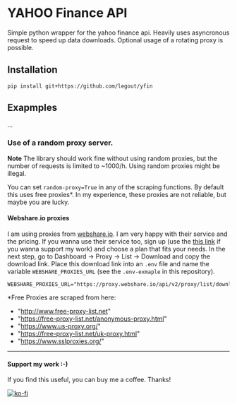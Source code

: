 # YAHOO Finance API

Simple python wrapper for the yahoo finance api. Heavily uses asyncronous request to speed up data downloads. Optional usage of a rotating proxy is possible.


## Installation
```
pip install git+https://github.com/legout/yfin
```

## Exapmples

...

### Use of a random proxy server.

**Note**
The library should work fine without using random proxies, but the number of requests is limited to ~1000/h. Using random proxies might be illegal.

You can set  `random-proxy=True` in any of the scraping functions. By default this uses free proxies*. In my experience, these proxies are not reliable, but maybe you are lucky.

#### Webshare.io proxies
I am using proxies from [webshare.io](https://www.webshare.io/). I am very happy with their service and the pricing. If you wanna use their service too, sign up (use the [this link](https://www.webshare.io/?referral_code=upb7xtsy39kl) if you wanna support my work) and choose a plan that fits your needs. In the next step, go to Dashboard -> Proxy -> List -> Download and copy the download link. Place this download link into an `.env` file and name the variable `WEBSHARE_PROXIES_URL` (see the `.env-exmaple` in this repository).

```
WEBSHARE_PROXIES_URL="https://proxy.webshare.io/api/v2/proxy/list/download/abcdefg1234567/-/any/username/direct/-/"
```

*Free Proxies are scraped from here:
- "http://www.free-proxy-list.net"
- "https://free-proxy-list.net/anonymous-proxy.html"
- "https://www.us-proxy.org/"
- "https://free-proxy-list.net/uk-proxy.html"
- "https://www.sslproxies.org/"


<hr>

#### Support my work :-)

If you find this useful, you can buy me a coffee. Thanks!

[![ko-fi](https://ko-fi.com/img/githubbutton_sm.svg)](https://ko-fi.com/W7W0ACJPB)

